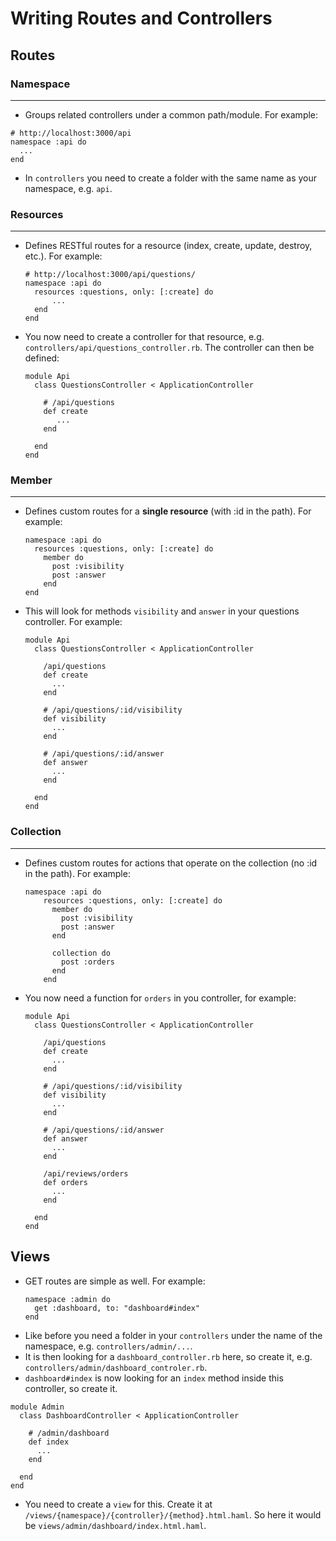 # Writing Routes and Controllers

## Routes
### Namespace

---

  - Groups related controllers under a common path/module. For example:
  ```
  # http://localhost:3000/api
  namespace :api do
    ...
  end
  ```
  - In `controllers` you need to create a folder with the same name as your namespace, e.g. `api`.
  
### Resources

---

- Defines RESTful routes for a resource (index, create, update, destroy, etc.). For example:
    ```
    # http://localhost:3000/api/questions/
    namespace :api do
      resources :questions, only: [:create] do
          ...
      end
    end
    ```
  
- You now need to create a controller for that resource, e.g. `controllers/api/questions_controller.rb`. The controller can then be defined:
  ```
  module Api
    class QuestionsController < ApplicationController
        
      # /api/questions
      def create
         ...
      end
  
    end
  end
  ```

### Member

---

- Defines custom routes for a **single resource** (with :id in the path). For example:
  ```
  namespace :api do
    resources :questions, only: [:create] do
      member do
        post :visibility
        post :answer
      end
  end
  ```

- This will look for methods `visibility` and `answer` in your questions controller. For example:
    ```
    module Api
      class QuestionsController < ApplicationController
      
        /api/questions
        def create
          ...
        end
    
        # /api/questions/:id/visibility
        def visibility
          ...
        end
    
        # /api/questions/:id/answer
        def answer
          ...
        end
        
      end
    end
    ```

### Collection

---

- Defines custom routes for actions that operate on the collection (no :id in the path). For example:
    ```
    namespace :api do
        resources :questions, only: [:create] do
          member do
            post :visibility
            post :answer
          end
    
          collection do
            post :orders
          end
        end
    ```
- You now need a function for `orders` in you controller, for example:
    ```
    module Api
      class QuestionsController < ApplicationController
      
        /api/questions
        def create
          ...
        end
    
        # /api/questions/:id/visibility
        def visibility
          ...
        end
    
        # /api/questions/:id/answer
        def answer
          ...
        end
        
        /api/reviews/orders
        def orders
          ...
        end
        
      end
    end
    ```

## Views

- GET routes are simple as well. For example:
  ```
  namespace :admin do
    get :dashboard, to: "dashboard#index"
  end
  ```
- Like before you need a folder in your `controllers` under the name of the namespace, e.g. `controllers/admin/...`.
- It is then looking for a `dashboard_controller.rb` here, so create it, e.g. `controllers/admin/dashboard_controler.rb`.
- `dashboard#index` is now looking for an `index` method inside this controller, so create it.

```
module Admin
  class DashboardController < ApplicationController    
    
    # /admin/dashboard
    def index
      ...
    end
    
  end
end
```

- You need to create a `view` for this. Create it at `/views/{namespace}/{controller}/{method}.html.haml`. So here it would be `views/admin/dashboard/index.html.haml`.
